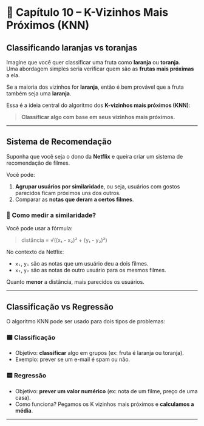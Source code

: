 # 📘 Capítulo 10 – K-Vizinhos Mais Próximos (KNN)

## Classificando laranjas vs toranjas

Imagine que você quer classificar uma fruta como **laranja** ou **toranja**.  
Uma abordagem simples seria verificar quem são as **frutas mais próximas** a ela.

Se a maioria dos vizinhos for **laranja**, então é bem provável que a fruta também seja uma **laranja**.

Essa é a ideia central do algoritmo dos **K-vizinhos mais próximos (KNN)**:  
> **Classificar algo com base em seus vizinhos mais próximos.**

---

## Sistema de Recomendação

Suponha que você seja o dono da **Netflix** e queira criar um sistema de recomendação de filmes.

Você pode:

1. **Agrupar usuários por similaridade**, ou seja, usuários com gostos parecidos ficam próximos uns dos outros.
2. Comparar as **notas que deram a certos filmes**.

### 🧮 Como medir a similaridade?

Você pode usar a fórmula:
> distância = √((x₁ - x₂)² + (y₁ - y₂)²)

No contexto da Netflix:

- `x₁`, `y₁` são as notas que um usuário deu a dois filmes.
- `x₂`, `y₂` são as notas de outro usuário para os mesmos filmes.

Quanto **menor** a distância, mais parecidos os usuários.

---

## Classificação vs Regressão

O algoritmo KNN pode ser usado para dois tipos de problemas:

### 🟦 Classificação
- Objetivo: **classificar** algo em grupos (ex: fruta é laranja ou toranja).
- Exemplo: prever se um e-mail é spam ou não.

### 🟨 Regressão
- Objetivo: **prever um valor numérico** (ex: nota de um filme, preço de uma casa).
- Como funciona? Pegamos os K vizinhos mais próximos e **calculamos a média**.

---


